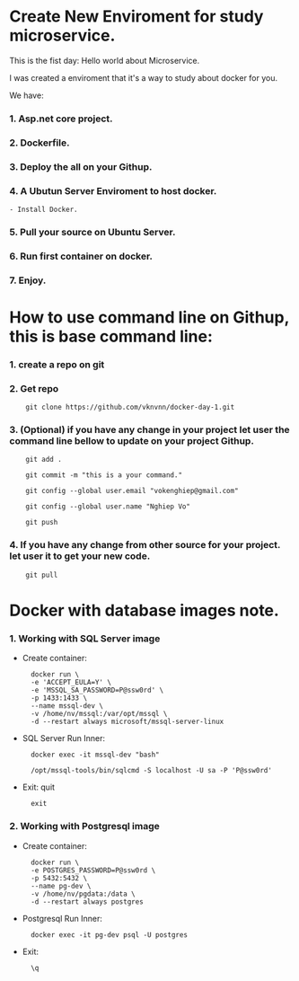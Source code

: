 # Create New Enviroment for study microservice.

This is the fist day: Hello world about Microservice.

I was created a enviroment that it's a way to study about docker for you.

We have:
### 1. Asp.net core project.
### 2. Dockerfile.
### 3. Deploy the all on your Githup.
### 4. A Ubutun Server Enviroment to host docker.
    - Install Docker.
### 5. Pull your source on Ubuntu Server.
### 6. Run first container on docker.
### 7. Enjoy.

# How to use command line on Githup, this is base command line:

### 1. create a repo on git

### 2. Get repo

        git clone https://github.com/vknvnn/docker-day-1.git

### 3. (Optional) if you have any change in your project let user the command line bellow to update on your project Githup.

        git add .

		git commit -m "this is a your command."
		
		git config --global user.email "vokenghiep@gmail.com"
	
		git config --global user.name "Nghiep Vo"
	
		git push

### 4. If you have any change from other source for your project. let user it to get your new code.

		git pull


# Docker with database images note.

### 1. Working with SQL Server image

- Create container:

		docker run \
		-e 'ACCEPT_EULA=Y' \
		-e 'MSSQL_SA_PASSWORD=P@ssw0rd' \
		-p 1433:1433 \
		--name mssql-dev \
		-v /home/nv/mssql:/var/opt/mssql \
		-d --restart always microsoft/mssql-server-linux

- SQL Server Run Inner:

		docker exec -it mssql-dev "bash"
	
		/opt/mssql-tools/bin/sqlcmd -S localhost -U sa -P 'P@ssw0rd'

- Exit:
		quit
	
		exit

### 2. Working with Postgresql image

- Create container:

		docker run \
		-e POSTGRES_PASSWORD=P@ssw0rd \
		-p 5432:5432 \
		--name pg-dev \
		-v /home/nv/pgdata:/data \   
		-d --restart always postgres

- Postgresql Run Inner:

		docker exec -it pg-dev psql -U postgres

- Exit:

		\q